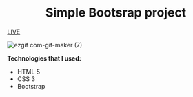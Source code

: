 <h1 align = "center">Simple Bootsrap project</h1>

<a href="https://vladyslavos.github.io/Layout_workEU/">LIVE</a><br>

![ezgif com-gif-maker (7)](https://user-images.githubusercontent.com/67589338/123794404-795d3d80-d8eb-11eb-9851-e8025b53f654.gif)

 <b>Technologies that I used:</b>
<ul>
  <li>HTML 5</li>
  <li>CSS 3</li>
  <li>Bootstrap</li>
</ul>

